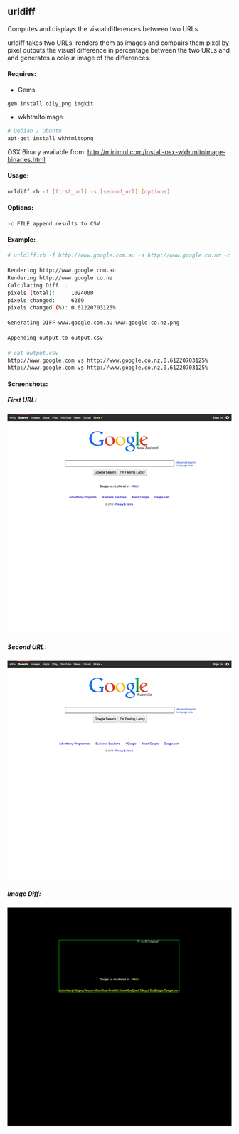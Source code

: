 ## urldiff

Computes and displays the visual differences between two URLs

urldiff takes two URLs, renders them as images and compairs them pixel by pixel outputs the visual difference in percentage between the two URLs and and generates a colour image of the differences.

#### Requires:
* Gems

```
gem install oily_png imgkit
```

* wkhtmltoimage

```bash
# Debian / Ubuntu
apt-get install wkhtmltopng
```

OSX Binary available from: http://minimul.com/install-osx-wkhtmltoimage-binaries.html

#### Usage:
```bash
urldiff.rb -f [first_url] -s [second_url] [options]
```

#### Options:

    -c FILE append results to CSV

#### Example:
```bash
# urldiff.rb -f http://www.google.com.au -s http://www.google.co.nz -c output.csv

Rendering http://www.google.com.au
Rendering http://www.google.co.nz
Calculating Diff...
pixels (total):     1024000
pixels changed:     6269
pixels changed (%): 0.61220703125%

Generating DIFF-www.google.com.au-www.google.co.nz.png

Appending output to output.csv

# cat output.csv
http://www.google.com vs http://www.google.co.nz,0.61220703125%
http://www.google.com vs http://www.google.co.nz,0.61220703125%
```

#### Screenshots:

##### First URL:

![First URL](/screenshots/url1.png "First URL")

##### Second URL:

![Second URL](/screenshots/url2.png "Second URL")

#####  Image Diff:

![Image Diff](/screenshots/urldiff.png "Image Diff")

